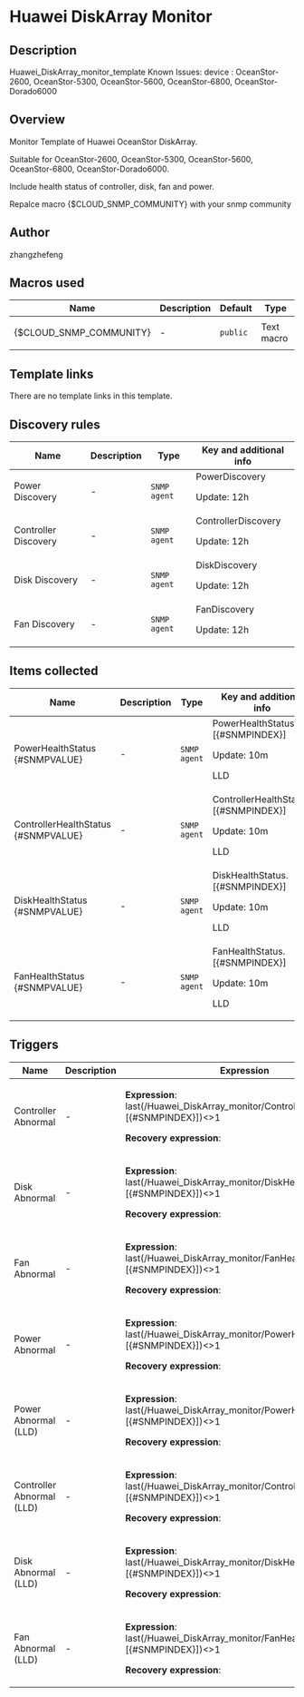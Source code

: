 # Huawei DiskArray Monitor

## Description

Huawei_DiskArray_monitor_template Known Issues: device : OceanStor-2600, OceanStor-5300, OceanStor-5600, OceanStor-6800, OceanStor-Dorado6000

## Overview

Monitor Template of Huawei OceanStor DiskArray.


Suitable for OceanStor-2600, OceanStor-5300, OceanStor-5600, OceanStor-6800, OceanStor-Dorado6000.


Include health status of controller, disk, fan and power.


Repalce macro {$CLOUD\_SNMP\_COMMUNITY} with your snmp community



## Author

zhangzhefeng

## Macros used

|Name|Description|Default|Type|
|----|-----------|-------|----|
|{$CLOUD_SNMP_COMMUNITY}|<p>-</p>|`public`|Text macro|
## Template links

There are no template links in this template.

## Discovery rules

|Name|Description|Type|Key and additional info|
|----|-----------|----|----|
|Power Discovery|<p>-</p>|`SNMP agent`|PowerDiscovery<p>Update: 12h</p>|
|Controller Discovery|<p>-</p>|`SNMP agent`|ControllerDiscovery<p>Update: 12h</p>|
|Disk Discovery|<p>-</p>|`SNMP agent`|DiskDiscovery<p>Update: 12h</p>|
|Fan Discovery|<p>-</p>|`SNMP agent`|FanDiscovery<p>Update: 12h</p>|
## Items collected

|Name|Description|Type|Key and additional info|
|----|-----------|----|----|
|PowerHealthStatus {#SNMPVALUE}|<p>-</p>|`SNMP agent`|PowerHealthStatus.[{#SNMPINDEX}]<p>Update: 10m</p><p>LLD</p>|
|ControllerHealthStatus {#SNMPVALUE}|<p>-</p>|`SNMP agent`|ControllerHealthStatus.[{#SNMPINDEX}]<p>Update: 10m</p><p>LLD</p>|
|DiskHealthStatus {#SNMPVALUE}|<p>-</p>|`SNMP agent`|DiskHealthStatus.[{#SNMPINDEX}]<p>Update: 10m</p><p>LLD</p>|
|FanHealthStatus {#SNMPVALUE}|<p>-</p>|`SNMP agent`|FanHealthStatus.[{#SNMPINDEX}]<p>Update: 10m</p><p>LLD</p>|
## Triggers

|Name|Description|Expression|Priority|
|----|-----------|----------|--------|
|Controller Abnormal|<p>-</p>|<p>**Expression**: last(/Huawei_DiskArray_monitor/ControllerHealthStatus.[{#SNMPINDEX}])<>1</p><p>**Recovery expression**: </p>|high|
|Disk Abnormal|<p>-</p>|<p>**Expression**: last(/Huawei_DiskArray_monitor/DiskHealthStatus.[{#SNMPINDEX}])<>1</p><p>**Recovery expression**: </p>|high|
|Fan Abnormal|<p>-</p>|<p>**Expression**: last(/Huawei_DiskArray_monitor/FanHealthStatus.[{#SNMPINDEX}])<>1</p><p>**Recovery expression**: </p>|high|
|Power Abnormal|<p>-</p>|<p>**Expression**: last(/Huawei_DiskArray_monitor/PowerHealthStatus.[{#SNMPINDEX}])<>1</p><p>**Recovery expression**: </p>|high|
|Power Abnormal (LLD)|<p>-</p>|<p>**Expression**: last(/Huawei_DiskArray_monitor/PowerHealthStatus.[{#SNMPINDEX}])<>1</p><p>**Recovery expression**: </p>|high|
|Controller Abnormal (LLD)|<p>-</p>|<p>**Expression**: last(/Huawei_DiskArray_monitor/ControllerHealthStatus.[{#SNMPINDEX}])<>1</p><p>**Recovery expression**: </p>|high|
|Disk Abnormal (LLD)|<p>-</p>|<p>**Expression**: last(/Huawei_DiskArray_monitor/DiskHealthStatus.[{#SNMPINDEX}])<>1</p><p>**Recovery expression**: </p>|high|
|Fan Abnormal (LLD)|<p>-</p>|<p>**Expression**: last(/Huawei_DiskArray_monitor/FanHealthStatus.[{#SNMPINDEX}])<>1</p><p>**Recovery expression**: </p>|high|
